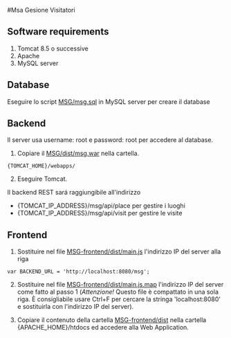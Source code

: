 #Msa Gesione Visitatori

## Software requirements

1. Tomcat 8.5 o successive
2. Apache
3. MySQL server


## Database
Eseguire lo script [MSG/msg.sql](https://github.com/gbottalico/MSG/blob/master/MGS/msg.sql) in MySQL server per creare il database

## Backend
Il server usa username: root e password: root per accedere al database.

1. Copiare il [MSG/dist/msg.war](https://github.com/gbottalico/MSG/tree/master/MGS/dist/msg.war) nella cartella. 
```
{TOMCAT_HOME}/webapps/ 

```
2. Eseguire Tomcat.

Il backend REST sará raggiungibile all'indirizzo

* {TOMCAT_IP_ADDRESS}/msg/api/place per gestire i luoghi
* {TOMCAT_IP_ADDRESS}/msg/api/visit per gestire le visite

## Frontend
1. Sostituire nel file [MSG-frontend/dist/main.js](https://github.com/gbottalico/MSG/blob/master/MSG-frontend/dist/MSG-frontend/main.js) l'indirizzo IP del server alla riga
```
var BACKEND_URL = 'http://localhost:8080/msg';
```
2. Sostituire nel file [MSG-frontend/dist/main.js.map](https://github.com/gbottalico/MSG/blob/master/MSG-frontend/dist/MSG-frontend/main.js.map) l'indirizzo IP del server come fatto al passo 1 (_Attenzione!_ Questo file è compattato in una sola riga. È consigliabile usare Ctrl+F per cercare la stringa 'localhost:8080' e sostituirla con l'indirizzo IP del server).

3. Copiare il contenuto della cartella [MSG-frontend/dist](https://github.com/gbottalico/MSG/tree/master/MSG-frontend/dist) nella cartella {APACHE_HOME}/htdocs ed accedere alla Web Application.
